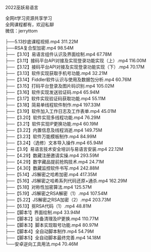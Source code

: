 2022巫妖易语言

全网it学习资源共享学习<br>全网课程都有，欢迎私聊<br>微信：jerryttom<br>

├──5.13抄底课程视频.mp4 311.22M<br> ├──RSA复合型加密.mp4 98.54M<br> ├──【3.10】易语言组件认识及界面绘制.mp4 67.78M<br> ├──【3.11】接码平台API对接及实现登录功能实现（上）.mp4 116.00M<br> ├──【3.12】接码平台API对接及实现登录功能实现（下）.mp4 70.17M<br> ├──【3.13】软件实现获取手机号功能.mp4 32.21M<br> ├──【3.14】Fiddler软件认识与使用及数据包分析.mp4 60.76M<br> ├──【3.15】打码平台登录及图片码识别.mp4 105.02M<br> ├──【3.16】软件实现发送验证码.mp4 65.94M<br> ├──【3.17】软件实现验证码获取功能.mp4 55.11M<br> ├──【3.18】简易单线程软件制作.mp4 197.33M<br> ├──【3.19】软件加入工作日志及工作表单.mp4 45.01M<br> ├──【3.20】软件实现多线程功能.mp4 76.29M<br> ├──【3.21】软件实现IP更换功能.mp4 60.19M<br> ├──【3.22】内置信息及线程消逝.mp4 149.75M<br> ├──【3.23】软件万能模板制作.mp4 84.99M<br> ├──【3.24】（选修）文本导入操作.mp4 65.94M<br> ├──【3.9】易语言技术安全培训与易语言安装.mp4 22.12M<br> ├──【4.29】数藏注册邀请实操.mp4 293.59M<br> ├──【4.29】数字藏品提前抢购技术.mp4 24.71M<br> ├──【4.30】数藏监控软件书写.mp4 242.88M<br> ├──【5.14】JS解密之哈希加密.mp4 417.35M<br> ├──【5.16】JS解密之哈希系列代码还原+通杀.mp4 162.29M<br> ├──【5.18】对称性加密算法.mp4 125.57M<br> ├──【5.19】JS解密之RSA解密（1）.mp4 107.54M<br> ├──【5.22】JS解密之RSA加密（2）.mp4 203.73M<br> ├──【6.13】抠RSA代码（1）.mp4 48.81M<br> ├──【脚本1】界面绘制.mp4 33.94M<br> ├──【脚本2】设备清理及IP更换.mp4 110.77M<br> ├──【脚本3】脚本实现取号功能.mp4 80.97M<br> ├──【脚本4】全自动脚本制作.mp4 54.79M<br> ├──【脚本5】全自动脚本最终完善.mp4 14.18M<br> └──安卓逆向工具用法.mp4 70.46M